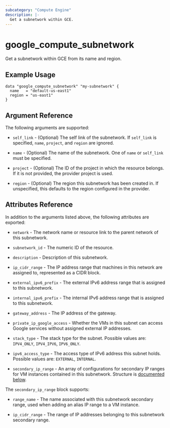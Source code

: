 ```yaml
---
subcategory: "Compute Engine"
description: |-
  Get a subnetwork within GCE.
---
```


# google_compute_subnetwork

Get a subnetwork within GCE from its name and region.

## Example Usage

```hcl
data "google_compute_subnetwork" "my-subnetwork" {
  name   = "default-us-east1"
  region = "us-east1"
}
```

## Argument Reference

The following arguments are supported:

* `self_link` - (Optional) The self link of the subnetwork. If `self_link` is
specified, `name`, `project`, and `region` are ignored.

* `name` - (Optional) The name of the subnetwork. One of `name` or `self_link`
must be specified.

* `project` - (Optional) The ID of the project in which the resource belongs. If it
    is not provided, the provider project is used.

* `region` - (Optional) The region this subnetwork has been created in. If
    unspecified, this defaults to the region configured in the provider.

## Attributes Reference

In addition to the arguments listed above, the following attributes are exported:

* `network` - The network name or resource link to the parent
    network of this subnetwork.

* `subnetwork_id` - The numeric ID of the resource.

* `description` - Description of this subnetwork.

* `ip_cidr_range` - The IP address range that machines in this
    network are assigned to, represented as a CIDR block.

* `external_ipv6_prefix` - The external IPv6 address range that is assigned to this subnetwork.

* `internal_ipv6_prefix` - The internal IPv6 address range that is assigned to this subnetwork.

* `gateway_address` - The IP address of the gateway.

* `private_ip_google_access` - Whether the VMs in this subnet
    can access Google services without assigned external IP
    addresses.

* `stack_type` - The stack type for the subnet. Possible values are: `IPV4_ONLY`, `IPV4_IPV6`, `IPV6_ONLY`.

* `ipv6_access_type` - The access type of IPv6 address this subnet holds. Possible values are: `EXTERNAL`, `INTERNAL`.

* `secondary_ip_range` - An array of configurations for secondary IP ranges for
    VM instances contained in this subnetwork. Structure is [documented below](#nested_secondary_ip_range).

<a name="nested_secondary_ip_range"></a>The `secondary_ip_range` block supports:

* `range_name` - The name associated with this subnetwork secondary range, used
    when adding an alias IP range to a VM instance.

* `ip_cidr_range` - The range of IP addresses belonging to this subnetwork
    secondary range.
